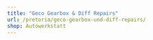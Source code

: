 ```yaml
---
title: "Geco Gearbox & Diff Repairs"
url: /pretoria/geco-gearbox-und-diff-repairs/
shop: Autowerkstatt
---
```

